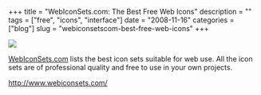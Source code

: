 +++
title = "WebIconSets.com: The Best Free Web Icons"
description = ""
tags = ["free", "icons", "interface"]
date = "2008-11-16"
categories = ["blog"]
slug = "webiconsetscom-best-free-web-icons"
+++



  <div class="notebook-screenshot"><a href="http://www.webiconsets.com/"><img src="//media.konigi.com/bluga/wt49200d3d34b15_0.jpg"/></a></div><p><a href="http://www.webiconsets.com/">WebIconSets.com</a> lists the best icon sets suitable for web use. All the icon sets are of professional quality and free to use in your own projects.</p>
    
  <a href="http://www.webiconsets.com/">http://www.webiconsets.com/</a>
